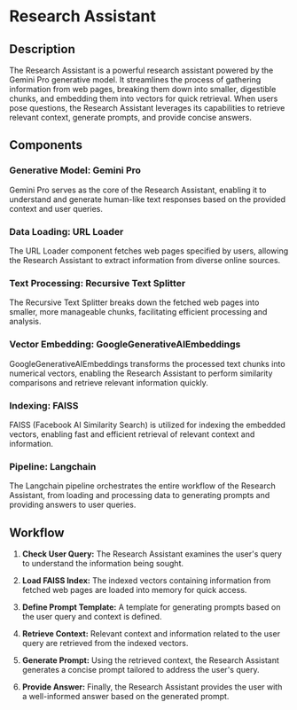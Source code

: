 # Research Assistant

## Description

The Research Assistant is a powerful research assistant powered by the Gemini Pro generative model. It streamlines the process of gathering information from web pages, breaking them down into smaller, digestible chunks, and embedding them into vectors for quick retrieval. When users pose questions, the Research Assistant leverages its capabilities to retrieve relevant context, generate prompts, and provide concise answers.

## Components

### Generative Model: Gemini Pro
Gemini Pro serves as the core of the Research Assistant, enabling it to understand and generate human-like text responses based on the provided context and user queries.

### Data Loading: URL Loader
The URL Loader component fetches web pages specified by users, allowing the Research Assistant to extract information from diverse online sources.

### Text Processing: Recursive Text Splitter
The Recursive Text Splitter breaks down the fetched web pages into smaller, more manageable chunks, facilitating efficient processing and analysis.

### Vector Embedding: GoogleGenerativeAIEmbeddings
GoogleGenerativeAIEmbeddings transforms the processed text chunks into numerical vectors, enabling the Research Assistant to perform similarity comparisons and retrieve relevant information quickly.

### Indexing: FAISS
FAISS (Facebook AI Similarity Search) is utilized for indexing the embedded vectors, enabling fast and efficient retrieval of relevant context and information.

### Pipeline: Langchain
The Langchain pipeline orchestrates the entire workflow of the Research Assistant, from loading and processing data to generating prompts and providing answers to user queries.

## Workflow

1. **Check User Query:** The Research Assistant examines the user's query to understand the information being sought.
  
2. **Load FAISS Index:** The indexed vectors containing information from fetched web pages are loaded into memory for quick access.

3. **Define Prompt Template:** A template for generating prompts based on the user query and context is defined.

4. **Retrieve Context:** Relevant context and information related to the user query are retrieved from the indexed vectors.

5. **Generate Prompt:** Using the retrieved context, the Research Assistant generates a concise prompt tailored to address the user's query.

6. **Provide Answer:** Finally, the Research Assistant provides the user with a well-informed answer based on the generated prompt.
